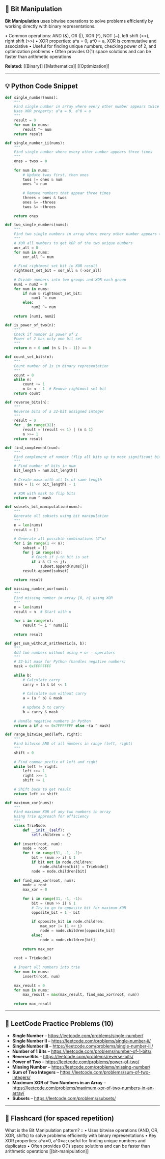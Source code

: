 ## 🧠 Bit Manipulation

**Bit Manipulation** uses bitwise operations to solve problems efficiently by working directly with binary representations.

• Common operations: AND (&), OR (|), XOR (^), NOT (~), left shift (<<), right shift (>>)
• XOR properties: a^a = 0, a^0 = a, XOR is commutative and associative
• Useful for finding unique numbers, checking power of 2, and optimization problems
• Often provides O(1) space solutions and can be faster than arithmetic operations

**Related:** [[Binary]] [[Mathematics]] [[Optimization]]

---

## 💡 Python Code Snippet

```python
def single_number(nums):
    """
    Find single number in array where every other number appears twice
    Uses XOR property: a^a = 0, a^0 = a
    """
    result = 0
    for num in nums:
        result ^= num
    return result

def single_number_ii(nums):
    """
    Find single number where every other number appears three times
    """
    ones = twos = 0
    
    for num in nums:
        # Update twos first, then ones
        twos |= ones & num
        ones ^= num
        
        # Remove numbers that appear three times
        threes = ones & twos
        ones &= ~threes
        twos &= ~threes
    
    return ones

def two_single_numbers(nums):
    """
    Find two single numbers in array where every other number appears twice
    """
    # XOR all numbers to get XOR of the two unique numbers
    xor_all = 0
    for num in nums:
        xor_all ^= num
    
    # Find rightmost set bit in XOR result
    rightmost_set_bit = xor_all & (-xor_all)
    
    # Divide numbers into two groups and XOR each group
    num1 = num2 = 0
    for num in nums:
        if num & rightmost_set_bit:
            num1 ^= num
        else:
            num2 ^= num
    
    return [num1, num2]

def is_power_of_two(n):
    """
    Check if number is power of 2
    Power of 2 has only one bit set
    """
    return n > 0 and (n & (n - 1)) == 0

def count_set_bits(n):
    """
    Count number of 1s in binary representation
    """
    count = 0
    while n:
        count += 1
        n &= n - 1  # Remove rightmost set bit
    return count

def reverse_bits(n):
    """
    Reverse bits of a 32-bit unsigned integer
    """
    result = 0
    for _ in range(32):
        result = (result << 1) | (n & 1)
        n >>= 1
    return result

def find_complement(num):
    """
    Find complement of number (flip all bits up to most significant bit)
    """
    # Find number of bits in num
    bit_length = num.bit_length()
    
    # Create mask with all 1s of same length
    mask = (1 << bit_length) - 1
    
    # XOR with mask to flip bits
    return num ^ mask

def subsets_bit_manipulation(nums):
    """
    Generate all subsets using bit manipulation
    """
    n = len(nums)
    result = []
    
    # Generate all possible combinations (2^n)
    for i in range(1 << n):
        subset = []
        for j in range(n):
            # Check if j-th bit is set
            if i & (1 << j):
                subset.append(nums[j])
        result.append(subset)
    
    return result

def missing_number_xor(nums):
    """
    Find missing number in array [0, n] using XOR
    """
    n = len(nums)
    result = n  # Start with n
    
    for i in range(n):
        result ^= i ^ nums[i]
    
    return result

def get_sum_without_arithmetic(a, b):
    """
    Add two numbers without using + or - operators
    """
    # 32-bit mask for Python (handles negative numbers)
    mask = 0xFFFFFFFF
    
    while b:
        # Calculate carry
        carry = (a & b) << 1
        
        # Calculate sum without carry
        a = (a ^ b) & mask
        
        # Update b to carry
        b = carry & mask
    
    # Handle negative numbers in Python
    return a if a <= 0x7FFFFFFF else ~(a ^ mask)

def range_bitwise_and(left, right):
    """
    Find bitwise AND of all numbers in range [left, right]
    """
    shift = 0
    
    # Find common prefix of left and right
    while left != right:
        left >>= 1
        right >>= 1
        shift += 1
    
    # Shift back to get result
    return left << shift

def maximum_xor(nums):
    """
    Find maximum XOR of any two numbers in array
    Using Trie approach for efficiency
    """
    class TrieNode:
        def __init__(self):
            self.children = {}
    
    def insert(root, num):
        node = root
        for i in range(31, -1, -1):
            bit = (num >> i) & 1
            if bit not in node.children:
                node.children[bit] = TrieNode()
            node = node.children[bit]
    
    def find_max_xor(root, num):
        node = root
        max_xor = 0
        
        for i in range(31, -1, -1):
            bit = (num >> i) & 1
            # Try to go to opposite bit for maximum XOR
            opposite_bit = 1 - bit
            
            if opposite_bit in node.children:
                max_xor |= (1 << i)
                node = node.children[opposite_bit]
            else:
                node = node.children[bit]
        
        return max_xor
    
    root = TrieNode()
    
    # Insert all numbers into trie
    for num in nums:
        insert(root, num)
    
    max_result = 0
    for num in nums:
        max_result = max(max_result, find_max_xor(root, num))
    
    return max_result
```

---

## 🔗 LeetCode Practice Problems (10)

- **Single Number** – https://leetcode.com/problems/single-number/
- **Single Number II** – https://leetcode.com/problems/single-number-ii/
- **Single Number III** – https://leetcode.com/problems/single-number-iii/
- **Number of 1 Bits** – https://leetcode.com/problems/number-of-1-bits/
- **Reverse Bits** – https://leetcode.com/problems/reverse-bits/
- **Power of Two** – https://leetcode.com/problems/power-of-two/
- **Missing Number** – https://leetcode.com/problems/missing-number/
- **Sum of Two Integers** – https://leetcode.com/problems/sum-of-two-integers/
- **Maximum XOR of Two Numbers in an Array** – https://leetcode.com/problems/maximum-xor-of-two-numbers-in-an-array/
- **Subsets** – https://leetcode.com/problems/subsets/

---

## 🧠 Flashcard (for spaced repetition)

What is the Bit Manipulation pattern? :: • Uses bitwise operations (AND, OR, XOR, shifts) to solve problems efficiently with binary representations • Key XOR properties: a^a=0, a^0=a; useful for finding unique numbers and duplicates • Often provides O(1) space solutions and can be faster than arithmetic operations [[bit-manipulation]] 